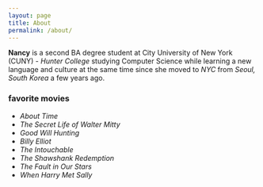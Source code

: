 ```yaml
---
layout: page
title: About
permalink: /about/
---
```


**Nancy** is a second BA degree student at City University of New York (CUNY) - _Hunter College_ studying Computer Science while learning a new language and culture at the same time since she moved to _NYC_ from _Seoul, South Korea_ a few years ago.

### favorite movies
* _About Time_
* _The Secret Life of Walter Mitty_
* _Good Will Hunting_
* _Billy Elliot_
* _The Intouchable_
* _The Shawshank Redemption_
* _The Fault in Our Stars_ 
* _When Harry Met Sally_        

